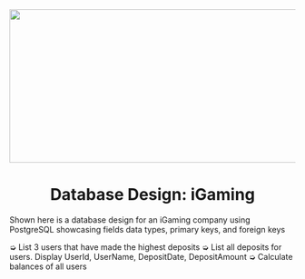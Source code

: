 
<div id="header" align="center">
    <img src="https://i.gifer.com/7aKz.gif" width="1000" height="270"/>
</div>
<h1 align="center">Database Design: iGaming</h1>
Shown here is a database design for an iGaming company using PostgreSQL showcasing fields data types, primary keys, and foreign keys
<p Queries: /> 

<p ➭ List all users having 3 deposits or more /> 
<p ➭ List all users having only 1 withdrawal /> 
➭ List 3 users that have made the highest deposits
➭ List all deposits for users. Display UserId, UserName, DepositDate, DepositAmount
➭ Calculate balances of all users
</p>
